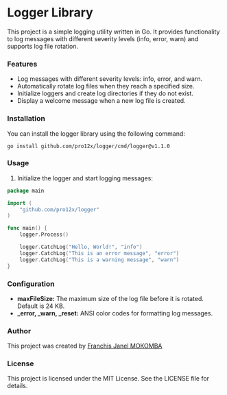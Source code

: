 # Logger Library
This project is a simple logging utility written in Go. It provides functionality to log messages with different severity levels (info, error, warn) and supports log file rotation.  

### Features
- Log messages with different severity levels: info, error, and warn.
- Automatically rotate log files when they reach a specified size.
- Initialize loggers and create log directories if they do not exist.
- Display a welcome message when a new log file is created.

### Installation
You can install the logger library using the following command:
```shell
go install github.com/pro12x/logger/cmd/logger@v1.1.0
```

### Usage
1. Initialize the logger and start logging messages:  
```go
package main

import (
    "github.com/pro12x/logger"
)

func main() {
    logger.Process()

    logger.CatchLog("Hello, World!", "info")
    logger.CatchLog("This is an error message", "error")
    logger.CatchLog("This is a warning message", "warn")
}
```

### Configuration
- **maxFileSize:** The maximum size of the log file before it is rotated. Default is 24 KB.
- **_error, _warn, _reset:** ANSI color codes for formatting log messages.

### Author
This project was created by [Franchis Janel MOKOMBA](https://github.com/pro12x)

### License
This project is licensed under the MIT License. See the LICENSE file for details.